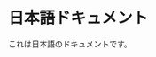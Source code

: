 <!--
tags: ja, document, lang:ja, type:document, 言語:日本語, タイプ:ドキュメント
-->
# 日本語ドキュメント

これは日本語のドキュメントです。
